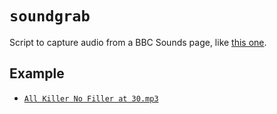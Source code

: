 # `soundgrab`

Script to capture audio from a BBC Sounds page, like [this one](https://www.bbc.co.uk/sounds/play/m000sj3w).

## Example

- [`All Killer No Filler at 30.mp3`](https://www.dropbox.com/s/o2oa1bv4dk2uj2y/All%20Killer%20No%20Filler%20at%2030.mp3?dl=0)

